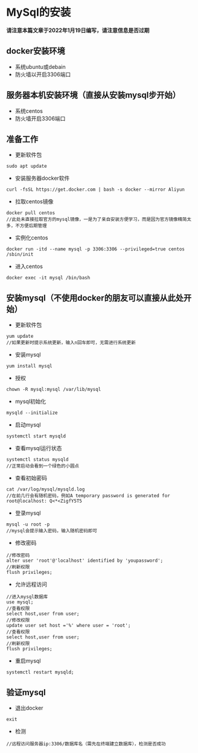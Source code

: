 # MySql的安装

**请注意本篇文章于2022年1月19日编写，请注意信息是否过期**

## docker安装环境

- 系统ubuntu或debain
- 防火墙以开启3306端口

## 服务器本机安装环境（直接从安装mysql步开始）

- 系统centos
- 防火墙开启3306端口

## 准备工作

- 更新软件包

```
sudo apt update
```

- 安装服务器docker软件

```
curl -fsSL https://get.docker.com | bash -s docker --mirror Aliyun
```

- 拉取centos镜像

```
docker pull centos
//此处未直接拉取官方的mysql镜像，一是为了亲自安装方便学习，而是因为官方镜像精简太多，不方便后期管理
```

- 实例化centos

```
docker run -itd --name mysql -p 3306:3306 --privileged=true centos /sbin/init
```

- 进入centos

```
docker exec -it mysql /bin/bash
```

## 安装mysql（不使用docker的朋友可以直接从此处开始）

- 更新软件包

```
yum update
//如果更新时提示系统更新，输入n回车即可，无需进行系统更新
```

- 安装mysql

```
yum install mysql
```

- 授权

```
chown -R mysql:mysql /var/lib/mysql
```

- mysql初始化

```
mysqld --initialize
```

- 启动mysql

```
systemctl start mysqld
```

- 查看mysql运行状态

```
systemctl status mysqld
//正常启动会看到一个绿色的小圆点
```

- 查看初始密码

```
cat /var/log/mysql/mysqld.log
//在前几行会有随机密码，例如A temporary password is generated for root@localhost: Q<*<ZigfY5T5
```

- 登录mysql

```
mysql -u root -p
//mysql会提示输入密码，输入随机密码即可
```

- 修改密码

```
//修改密码
alter user 'root'@'localhost' identified by 'youpassword';
//刷新权限
flush privileges;
```

- 允许远程访问

```
//进入mysql数据库
use mysql;
//查看权限
select host,user from user;
//修改权限
update user set host ='%' where user = 'root';
//查看权限
select host,user from user;
//刷新权限
flush privileges;
```

- 重启mysql

```
systemctl restart mysqld;
```

## 验证mysql

- 退出docker

```
exit
```

- 检测

```
//远程访问服务器ip:3306/数据库名（需先在终端建立数据库），检测是否成功
```
